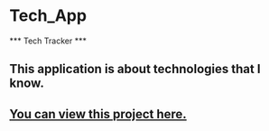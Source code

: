 # Tech_App 

*** Tech Tracker ***
## This application is about technologies that I know.

## [You can view this project here.](https://xzalexzx.github.io/Tech_App/) 
